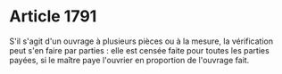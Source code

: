 # Article 1791

S'il s'agit d'un ouvrage à plusieurs pièces ou à la mesure, la vérification peut s'en faire par parties : elle est censée faite pour toutes les parties payées, si le maître paye l'ouvrier en proportion de l'ouvrage fait.